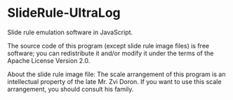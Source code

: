 # SlideRule-UltraLog

Slide rule emulation software in JavaScript.

The source code of this program (except slide rule image files) 
is free software; you can redistribute it and/or modify it under
the terms of the Apache License Version 2.0.

About the slide rule image file:  The scale arrangement of this
program is an intellectual property of the late Mr. Zvi Doron.
If you want to use this scale arrangement, you should consult
his family.
